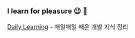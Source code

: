 ### I learn for pleasure 😉 📖

[Daily Learning](https://github.com/BumgeunSong/BumgeunSong/blob/main/LearningLog.md) - 매일매일 배운 개발 지식 정리
